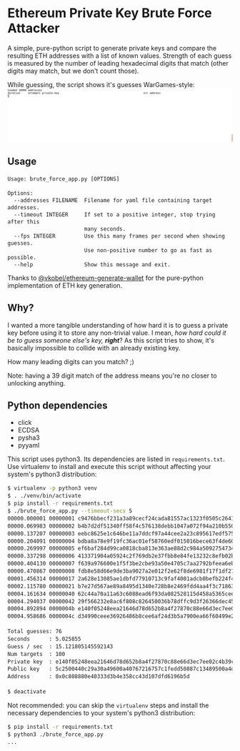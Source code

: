 # Ethereum Private Key Brute Force Attacker

A simple, pure-python script to generate private keys and compare the
resulting ETH addresses with a list of known values.  Strength of each
guess is measured by the number of leading hexadecimal digits that match
(other digits may match, but we don't count those).

While guessing, the script shows it's guesses WarGames-style:
[![animation](resources/animation.gif)](resources/animation.gif)

## Usage

```
Usage: brute_force_app.py [OPTIONS]

Options:
  --addresses FILENAME  Filename for yaml file containing target addresses.
  --timeout INTEGER     If set to a positive integer, stop trying after this
                        many seconds.
  --fps INTEGER         Use this many frames per second when showing guesses.
                        Use non-positive number to go as fast as possible.
  --help                Show this message and exit.
```

Thanks to
[@vkobel/ethereum-generate-wallet](https://github.com/vkobel/ethereum-generate-wallet)
for the pure-python implementation of ETH key generation.

## Why?

I wanted a more tangible understanding of how hard it is to guess a
private key before using it to store any non-trivial value.  I mean,
_how hard could it be to guess someone else's key, **right**_?  As this
script tries to show, it's basically impossible to collide with an
already existing key.

How many leading digits can you match?  ;)

Note: having a 39 digit match of the address means you're no closer to
unlocking anything.

## Python dependencies

- click
- ECDSA
- pysha3
- pyyaml

This script uses python3.  Its dependencies are listed in
`requirements.txt`.  Use virtualenv to install and execute this script
without affecting your system's python3 distribution:

```bash
$ virtualenv -p python3 venv
$ . ./venv/bin/activate
$ pip install -r requirements.txt
$ ./brute_force_app.py --timeout-secs 5
00000.000001 00000001 c9476bbecf231a3a89cecf24cada81557ac1323f0505c2641bf630f31a223011 00                                         
00000.069983 00000002 b4b7d2df51340ff58f4c576138debb1047a072f94a210b550acc088898cfb8e3 00                                         
00000.137207 00000003 eebc8625e1c646be11a7ddcf97a44cee2a23c895617edf575e816097d6e1c965 00                                         
00000.204091 00000004 bdba8a78e9f19fc36ac01ef58760edf015016bece63f4de60beed97db85410e5 00                                         
00000.269997 00000005 ef6baf284d99ca0818cba813e363ae88d2c984a5092754734ae48c3a47dc0857 00                                         
00000.337298 00000006 413371904a05924c2f769db2e37fbb8e84fe13232c8efb02bbdebfa5d69486a0 00                                         
00000.404130 00000007 f639a976600e1f5f3be2cbe93a50e4705c7aa2792bfeea6ebbb9ddb4547582d9 00                                         
00000.470867 00000008 fdb8e58d66e9de3ba9027a2e012f2e62f8de6981f17f1df21629557c03ebbd00 01 0                                       
00001.456314 00000017 2a628e13085ae1dbfd77910713c9faf4001adcb0befb224f4c032a308f7ba494 01 0                                       
00002.115780 00000021 b7e27d567ae89a8495d1340e728b8e2469fdd4aa4f3c7186316e87263ccd0ead 01 0                                       
00004.161634 00000040 62c44a70a11a63c6088ead6f93da082528115d458a5365cee571ad03e7381138 01 0                                       
00004.294037 00000042 29f566232e8ac6f808c826450036b78dffc9d3f26366dec4560ac3f894cd7ca6 01 0                                       
00004.892894 0000004b e140f05248eea21646d78d652b8a4f27870c88e66d3ec7ee02c4b39cf496bda6 01 0                                       
00004.958686 0000004c d34990ceee36926486b8cee6af24d3b5a7900ea66f60499e22680e843c55ff82 00                                         

Total guesses: 76
Seconds      : 5.025855
Guess / sec  : 15.121805145592143
Num targets  : 100
Private key  : e140f05248eea21646d78d652b8a4f27870c88e66d3ec7ee02c4b39cf496bda6
Public key   : 5c2500440c29a30a49600a40767216757c1fedd50887c13489500a4dc0d8abf1d3c4d9839739ef0a369ebd2aeb2fbbfe2a3c24d7ae9a43f064fab1045e7e02c2
Address      : 0x0c808880e40333d3b4e358cc43d107dfd6196b5d

$ deactivate
```

Not recommended: you can skip the `virtualenv` steps and install the
necessary dependencies to your system's python3 distribution:

```bash
$ pip install -r requirements.txt
$ python3 ./brute_force_app.py
...
```

